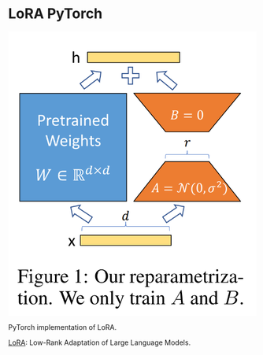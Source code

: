 # LoRA PyTorch

<p align="center">
  <img src="LoRA.png" alt="LoRA" style="display:block; margin:auto; width:750px;" />
</p>

PyTorch implementation of LoRA.

[LoRA](https://arxiv.org/abs/2106.09685): Low-Rank Adaptation of Large Language Models.
